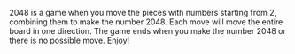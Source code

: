 2048 is a game when you move the pieces with numbers starting from 2, combining them to make the number 2048. 
Each move will move the entire board in one direction.
The game ends when you make the number 2048 or there is no possible move.
Enjoy!
